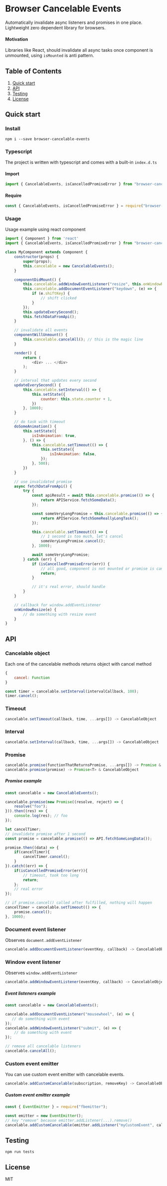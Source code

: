 # Browser Cancelable Events

Automatically invalidate async listeners and promises in one place.</br>
Lightweight zero dependent library for browsers.

#### Motivation

Libraries like React, should invalidate all async tasks once component is unmounted,
using `isMounted` is anti pattern.

## Table of Contents

1. [Quick start](#install)
2. [API](#api)
3. [Testing](#testing)
4. [License](#license)
 

## Quick start

### Install

```shell
npm i --save browser-cancelable-events
```

### Typescript
The project is written with typescript and comes with a built-in `index.d.ts`

#### Import

```javascript
import { CancelableEvents, isCancelledPromiseError } from "browser-cancelable-events";
```

#### Require
```javascript
const { CancelableEvents, isCancelledPromiseError } = require("browser-cancelable-events");
```

### Usage
Usage example using react component

```javascript
import { Component } from 'react'
import { CancelableEvents, isCancelledPromiseError } from "browser-cancelable-events";

class MyComponent extends Component {
    constructor(props) {
        super(props);
        this.cancelable = new CancelableEvents();
    }

    componentDidMount() {
        this.cancelable.addWindowEventListener("resize", this.onWindowResize.bind(this));
        this.cancelable.addDocumentEventListener("keydown", (e) => {
            if (e.shiftKey) {
                // shift clicked
            }
        });
        this.updateEverySecond();
        this.fetchDataFromApi();
    }

    // invalidate all events
    componentWillUnmount() {
        this.cancelable.cancelAll(); // this is the magic line
    }

    render() {
        return (
            <div> ... </div>
        );
    }

    // interval that updates every second
    updateEverySecond() {
        this.cancelable.setInterval(() => {
            this.setState({
                counter: this.state.counter + 1,
            })
        }, 1000);
    }

    // do task with timeout
    doSomeAnimation() {
        this.setState({
            isInAnimation: true,
        }, () => {
            this.cancelable.setTimeout(() => {
                this.setState({
                    isInAnimation: false,
                });
            }, 500);
        })
    }

    // use invalidated promise
    async fetchDataFromApi() {
        try {
            const apiResult = await this.cancelable.promise(() => {
                return APIService.fetchSomeData();
            });

            const someVeryLongPromise = this.cancelable.promise(() => {
                return APIService.fetchSomeReallyLongTask();
            });

            this.cancelable.setTimeout(() => {
                // 1 second is too much, let's cancel
                someVeryLongPromise.cancel();
            }, 1000);

            await someVeryLongPromise;
        } catch (err) {
            if (isCancelledPromiseError(err)) {
                // all good, component is not mounted or promise is cancelled
                return;
            }

            // it's real error, should handle
        }
    }

    // callback for window.addEventListener
    onWindowResize(e) {
        // do something with resize event
    }
}
```
## API

### Cancelable object

Each one of the cancelable methods returns object with cancel method

```javascript
{
    cancel: Function
}
```

```javascript
const timer = cancelable.setInterval(intervalCallback, 100);
timer.cancel();
```

### Timeout

```javascript
cancelable.setTimeout(callback, time, ...args[]) -> CancelableObject
```

### Interval

```javascript
cancelable.setInterval(callback, time, ...args[]) -> CancelableObject
```

### Promise

```javascript
cancelable.promise(functionThatReturnsPromise, ...args[]) -> Promise & CancelableObject
cancelable.promise(promise) -> Promise<T> & CancelableObject
```

##### Promise example

```javascript
const cancelable = new CancelableEvents();

cancelable.promise(new Promise((resolve, reject) => {
    resolve("foo");
})).then((res) => {
    console.log(res); // foo
});

let cancelTimer;
// invalidate promise after 1 second
const promise = cancelable.promise(() => API.fetchSomeLongData());

promise.then((data) => {
    if(cancelTimer){
        cancelTimer.cancel();
    }
}).catch((err) => {
    if(isCancelledPromiseError(err)){
        // timeout, took too long
        return;
    };
    // real error
});

// if promise.cancel() called after fulfilled, nothing will happen
cancelTimer = cancelable.setTimeout(() => {
    promise.cancel();
}, 1000);
```

### Document event listener

Observes `document.addEventListener` 
```javascript
cancelable.addDocumentEventListener(eventKey, callback) -> CancelableObject
```

### Window event listener

Observes `window.addEventListener` 
```javascript
cancelable.addWindowEventListener(eventKey, callback) -> CancelableObject
```

##### Event listeners example

```javascript
const cancelable = new CancelableEvents();

cancelable.addDocumentEventListener("mousewheel", (e) => {
   // do something with event 
});
cancelable.addWindowEventListener("submit", (e) => {
    // do something with event
});

// remove all cancelable listeners
cancelable.cancelAll();
```

### Custom event emitter

You can use custom event emitter with cancelable events.

```javascript
cancelable.addCustomCancelable(subscription, removeKey) -> CancelableObject
```

##### Custom event emitter example

```javascript
const { EventEmitter } = require("fbemitter");

const emitter = new EventEmitter();
// key "remove" because emitter.addListener(...).remove()
cancelable.addCustomCancelable(emitter.addListener("myCustomEvent", callback), "remove");
```
## Testing
```shell
npm run tests
```
## License
MIT